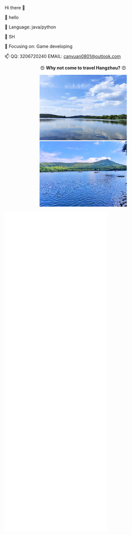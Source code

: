 Hi there 👋

🔭 hello

🌱 Language: java/python

👯 SH

💬 Focusing on: Game developing

📫 QQ: 3206720240 EMAIL: canyuan0801@outlook.com

<p align="center">😍 <strong>Why not come to travel Hangzhou?</strong> 😍 </p>
<p align="center">
  <img width="280em" src="https://github.com/canyuan0801/canyuan0801/blob/master/.github/workflows/8WJES%7BY0%40F5UTHB(NC5UZ%40D.jpg" alt="Hangzhou City" />
  <img width="280em" src="https://github.com/canyuan0801/canyuan0801/blob/master/.github/workflows/6D4AXY4%5BXLII_K%24AEK%24_%40R4.jpg" alt="Hangzhou City" />
</p>

![m](metrics.svg)
